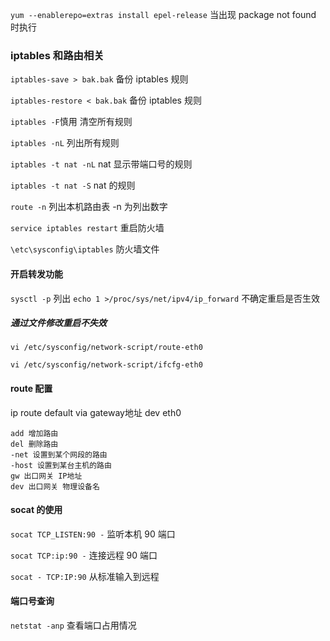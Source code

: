 `yum --enablerepo=extras install epel-release` 当出现 package not found 时执行




### iptables 和路由相关
`iptables-save > bak.bak` 备份 iptables 规则

`iptables-restore < bak.bak` 备份 iptables 规则

`iptables -F`慎用 清空所有规则

`iptables -nL` 列出所有规则

`iptables -t nat -nL`  nat 显示带端口号的规则

`iptables -t nat -S`  nat 的规则

`route -n` 列出本机路由表  -n 为列出数字

`service iptables restart` 重启防火墙

`\etc\sysconfig\iptables` 防火墙文件

#### 开启转发功能
`sysctl -p` 列出
`echo 1 >/proc/sys/net/ipv4/ip_forward` 不确定重启是否生效

##### 通过文件修改重启不失效
`vi /etc/sysconfig/network-script/route-eth0 `

`vi /etc/sysconfig/network-script/ifcfg-eth0`

#### route 配置

ip route default via gateway地址 dev eth0
```
add 增加路由
del 删除路由
-net 设置到某个网段的路由
-host 设置到某台主机的路由
gw 出口网关 IP地址
dev 出口网关 物理设备名
```


#### socat 的使用

`socat TCP_LISTEN:90 -` 监听本机 90 端口

`socat TCP:ip:90 -` 连接远程 90 端口

`socat - TCP:IP:90` 从标准输入到远程


#### 端口号查询

`netstat -anp` 查看端口占用情况
